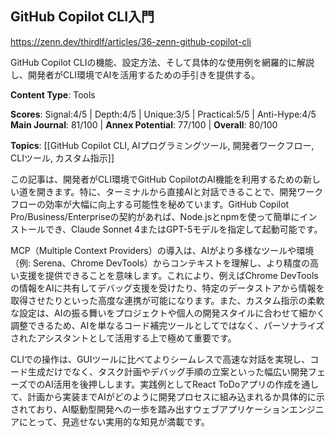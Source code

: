 ## GitHub Copilot CLI入門

https://zenn.dev/thirdlf/articles/36-zenn-github-copilot-cli

GitHub Copilot CLIの機能、設定方法、そして具体的な使用例を網羅的に解説し、開発者がCLI環境でAIを活用するための手引きを提供する。

**Content Type**: Tools

**Scores**: Signal:4/5 | Depth:4/5 | Unique:3/5 | Practical:5/5 | Anti-Hype:4/5
**Main Journal**: 81/100 | **Annex Potential**: 77/100 | **Overall**: 80/100

**Topics**: [[GitHub Copilot CLI, AIプログラミングツール, 開発者ワークフロー, CLIツール, カスタム指示]]

この記事は、開発者がCLI環境でGitHub CopilotのAI機能を利用するための新しい道を開きます。特に、ターミナルから直接AIと対話できることで、開発ワークフローの効率が大幅に向上する可能性を秘めています。GitHub Copilot Pro/Business/Enterpriseの契約があれば、Node.jsとnpmを使って簡単にインストールでき、Claude Sonnet 4またはGPT-5モデルを指定して起動可能です。

MCP（Multiple Context Providers）の導入は、AIがより多様なツールや環境（例: Serena、Chrome DevTools）からコンテキストを理解し、より精度の高い支援を提供できることを意味します。これにより、例えばChrome DevToolsの情報をAIに共有してデバッグ支援を受けたり、特定のデータストアから情報を取得させたりといった高度な連携が可能になります。また、カスタム指示の柔軟な設定は、AIの振る舞いをプロジェクトや個人の開発スタイルに合わせて細かく調整できるため、AIを単なるコード補完ツールとしてではなく、パーソナライズされたアシスタントとして活用する上で極めて重要です。

CLIでの操作は、GUIツールに比べてよりシームレスで高速な対話を実現し、コード生成だけでなく、タスク計画やデバッグ手順の立案といった幅広い開発フェーズでのAI活用を後押しします。実践例としてReact ToDoアプリの作成を通して、計画から実装までAIがどのように開発プロセスに組み込まれるか具体的に示されており、AI駆動型開発への一歩を踏み出すウェブアプリケーションエンジニアにとって、見逃せない実用的な知見が満載です。
